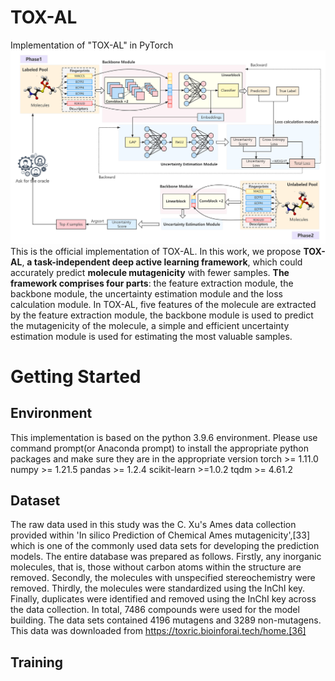 # TOX-AL
Implementation of "TOX-AL" in PyTorch
![image](https://github.com/Felicityxuhy/TOX-AL/blob/main/TOX-AL%20Structure.png)
This is the official implementation of TOX-AL. In this work, we propose **TOX-AL**, **a task-independent deep active learning framework**, which could accurately predict **molecule mutagenicity** with fewer samples. **The framework comprises four parts**: the feature extraction module, the backbone module, the uncertainty estimation module and the loss calculation module. In TOX-AL, five features of the molecule are extracted by the feature extraction module, the backbone module is used to predict the mutagenicity of the molecule, a simple and efficient uncertainty estimation module is used for estimating the most valuable samples.

# Getting Started
## Environment
This implementation is based on the python 3.9.6 environment.
Please use command prompt(or Anaconda prompt) to install the appropriate python packages and make sure they are in the appropriate version
torch >= 1.11.0
numpy >= 1.21.5
pandas >= 1.2.4
scikit-learn >=1.0.2
tqdm >= 4.61.2

## Dataset
The raw data used in this study was the C. Xu's Ames data collection provided within 'In silico Prediction of Chemical Ames mutagenicity',[33] which is one of the commonly used data sets for developing the prediction models. The entire database was prepared as follows. Firstly, any inorganic molecules, that is, those without carbon atoms within the structure are removed. Secondly, the molecules with unspecified stereochemistry were removed. Thirdly, the molecules were standardized using the InChI key. Finally, duplicates were identified and removed using the InChI key across the data collection.
In total, 7486 compounds were used for the model building. The data sets contained 4196 mutagens and 3289 non-mutagens. This data was downloaded from https://toxric.bioinforai.tech/home.[36] 

## Training

